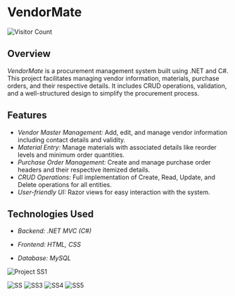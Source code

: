 # VendorMate
![Visitor Count](https://visitor-badge.laobi.icu/badge?page_id=hrutesh19.VendorMate)

## Overview
*VendorMate* is a procurement management system built using .NET and C#. This project facilitates managing vendor information, materials, purchase orders, and their respective details. It includes CRUD operations, validation, and a well-structured design to simplify the procurement process.

## Features
- *Vendor Master Management:* Add, edit, and manage vendor information including contact details and validity.
- *Material Entry:* Manage materials with associated details like reorder levels and minimum order quantities.
- *Purchase Order Management:* Create and manage purchase order headers and their respective itemized details.
- *CRUD Operations:* Full implementation of Create, Read, Update, and Delete operations for all entities.
- *User-friendly UI:* Razor views for easy interaction with the system.

## Technologies Used 

- *Backend: .NET MVC (C#)*

- *Frontend: HTML, CSS*

- *Database: MySQL*

![Project SS1](https://github.com/user-attachments/assets/65b38c77-ed3f-4f7c-9ee8-417627dd7ac3)

![SS](https://github.com/user-attachments/assets/cf03f3e9-6ae8-4891-a024-35ced42940aa)
![SS3](https://github.com/user-attachments/assets/62bdf046-232f-4bc7-a880-d6b251a63382)
![SS4](https://github.com/user-attachments/assets/3fd4caf9-cf62-4e8c-8090-a503962eff82)
![SS5](https://github.com/user-attachments/assets/2f32f046-409a-4502-87e7-7690ab26efd7)

